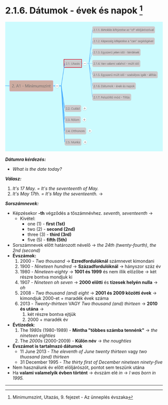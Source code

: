 # 2.1.6. Dátumok - évek és napok [^1]

![2.1](images/2.1.png)

***Dátumra kérdezés:***
* *What is the date today?*

***Válasz:***
1. *It's 17 May. = It's the seventeenth of May.*
2. *It's May 17th. = It's May the seventeenth.*
->

***Sorszámnevek:***
* Képzésekor **-th** végződés a tőszámnévhez. *seventh, seventeenth* -> 
  * Kivétel:
    * one (1) - **first (1st)**
    * two (2) - **second (2nd)**
    * three (3) - **third (3rd)**
    * five (5) - **fifth (5th)**
* Sorszámnevek előtt határozott névelő -> *the 24th (twenty-fourth)*, *the 2nd (second)*
* **Évszámok:**
  1. 2000 - *Two thousand* -> **Ezredfordulóknál** számnevet kimondani
  2. 1900 - *Nineteen hundred* -> **Századfordulóknál** -> hányszor száz év
  3. 1980 - *Nineteen-eighty* -> **1001 és 1999** és nem illik előzőbe -> két részre bontva mondjuk ki
  4. 1907 - *Nineteen oh seven* -> **2000 előtti** és **tízesek helyén nulla** -> *oh*
  5. 2008 - *Two thousand (and) eight* -> **2001 és 2009 közötti évek** -> kimondjuk 2000-et + maradék évek száma
  6. 2013 - *Twenty-thirteen* VAGY *Two thousand (and) thirteen* -> **2010 és utána** ->
     1. két részre bontva ejtjük
     2. 2000 + maradék év
* **Évtizedek**:
  1. The *1980s* (1980-1989) - **Mintha "többes számba tennénk"** -> *the nineteen eighties*
  2. The *2000s* (2000-2009) - **Külön név** -> *the noughties*
* **Évszámot is tartalmazó dátumok**
  * 11 June 2013 - *The eleventh of June twenty thirteen* vagy *two thuosand (and) thirteen*
  * 31 December 1995 - *The thirty first of December nineteen ninety-five*
* Nem használunk év előtt elöljárószót, pontot sem teszünk utána
* Ha **valami valamelyik évben történt** -> évszám elé *in* -> *I was born in 1995.*

---
[^1]: Minimumszint, Utazás, 9. fejezet - Az ünneplés évszaka